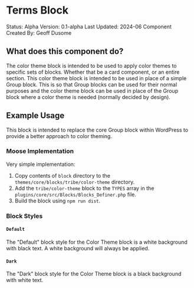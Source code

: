 # Terms Block

Status: Alpha
Version: 0.1-alpha
Last Updated: 2024-06
Component Created By: Geoff Dusome

## What does this component do?

The color theme block is intended to be used to apply color themes to specific sets of blocks. Whether that be a card component, or an entire section. This color theme block is intended to be used in place of a simple Group block. This is so that Group blocks can be used for their normal purposes and the color theme block can be used in place of the Group block where a color theme is needed (normally decided by design).

## Example Usage

This block is intended to replace the core Group block within WordPress to provide a better approach to color theming.

### Moose Implementation

Very simple implementation:

1. Copy contents of `block` directory to the `themes/core/blocks/tribe/color-theme` directory. 
2. Add the `tribe/color-theme` block to the `TYPES` array in the `plugins/core/src/Blocks/Blocks_Definer.php` file.
3. Build the block using `npm run dist`.

### Block Styles

#### `Default`

The "Default" block style for the Color Theme block is a white background with black text. A white background will always be applied.

#### `Dark`

The "Dark" block style for the Color Theme block is a black background with white text.
